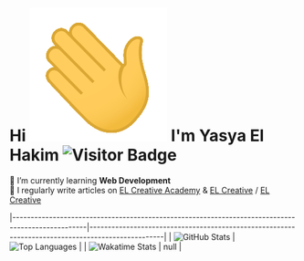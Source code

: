 # Hi ![Hi.gif](https://github.com/elhakimyasya/elhakimyasya/blob/master/assets/Hi.gif) I'm Yasya El Hakim ![Visitor Badge](https://visitor-badge.glitch.me/badge?page_id=elhakimyasya.elhakimyasya)

🌱 I’m currently learning **Web Development**  
📝 I regularly write articles on [EL Creative Academy](https://www.elcreativeacademy.com/) & [EL Creative](https://elcreative.id/) / [EL Creative](https://elcreative.net/)

|--------------------------------------------------------------------------------------------------|--------------------------------------------------------------------------------------------------|
| ![GitHub Stats](https://github-readme-stats.vercel.app/api?username=elhakimyasya&amp;show_icons=true&amp;count_private=true&amp;theme=gotham&amp;rank_icon=github) | ![Top Languages](https://github-readme-stats.vercel.app/api/top-langs/?username=elhakimyasya&title_color=2aa889&text_color=99d1ce&icon_color=2bbc8a&bg_color=0c1014&langs_count=10&layout=compact) |
| ![Wakatime Stats](https://github-readme-stats.vercel.app/api/wakatime?username=elhakimyasya&layout=compact&show_icons=true&count_private=true&theme=gotham&rank_icon=github) | null |
